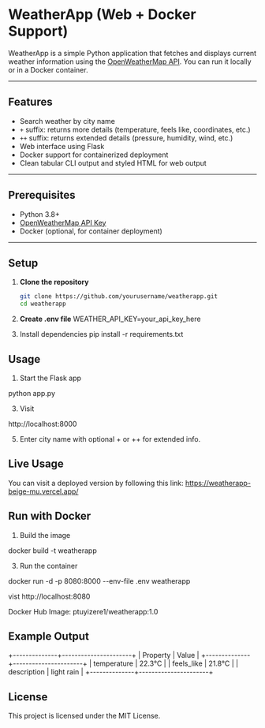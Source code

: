 # WeatherApp (Web + Docker Support)

WeatherApp is a simple Python application that fetches and displays current weather information using the [OpenWeatherMap API](https://openweathermap.org/api). You can run it locally or in a Docker container.

---

## Features

- Search weather by city name
- `+` suffix: returns more details (temperature, feels like, coordinates, etc.)
- `++` suffix: returns extended details (pressure, humidity, wind, etc.)
- Web interface using Flask
- Docker support for containerized deployment
- Clean tabular CLI output and styled HTML for web output

---

## Prerequisites

- Python 3.8+
- [OpenWeatherMap API Key](https://home.openweathermap.org/users/sign_up)
- Docker (optional, for container deployment)

---

## Setup

1. **Clone the repository**
   ```bash
   git clone https://github.com/yourusername/weatherapp.git
   cd weatherapp

2. **Create .env file**
WEATHER_API_KEY=your_api_key_here

3. Install dependencies
pip install -r requirements.txt

## Usage

1. Start the Flask app

python app.py

3. Visit

http://localhost:8000

5. Enter city name with optional + or ++ for extended info.

## Live Usage
You can visit a deployed version by following this link:
https://weatherapp-beige-mu.vercel.app/

## Run with Docker

1. Build the image

docker build -t weatherapp

3. Run the container

docker run -d -p 8080:8000 --env-file .env weatherapp

vist http://localhost:8080

Docker Hub Image: ptuyizere1/weatherapp:1.0

## Example Output

+--------------+----------------------+
| Property     | Value                |
+--------------+----------------------+
| temperature  | 22.3°C               |
| feels_like   | 21.8°C               |
| description  | light rain           |
+--------------+----------------------+

## License

This project is licensed under the MIT License.
